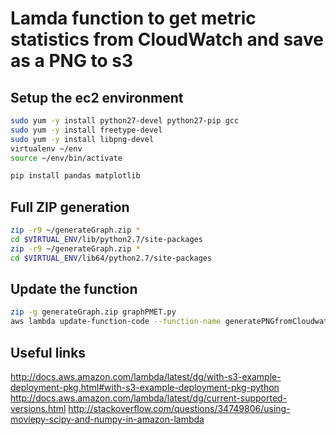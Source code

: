 Lamda function to get metric statistics from CloudWatch and save as a PNG to s3
===

Setup the ec2 environment
---

```bash
sudo yum -y install python27-devel python27-pip gcc
sudo yum -y install freetype-devel
sudo yum -y install libpng-devel
virtualenv ~/env
source ~/env/bin/activate

pip install pandas matplotlib
```

Full ZIP generation
---

```bash
zip -r9 ~/generateGraph.zip *
cd $VIRTUAL_ENV/lib/python2.7/site-packages
zip -r9 ~/generateGraph.zip *
cd $VIRTUAL_ENV/lib64/python2.7/site-packages
```

Update the function
---

```bash
zip -g generateGraph.zip graphPMET.py
aws lambda update-function-code --function-name generatePNGfromCloudwatch --zip-file fileb://generateGraph.zip --region eu-west-1
```

Useful links
---

http://docs.aws.amazon.com/lambda/latest/dg/with-s3-example-deployment-pkg.html#with-s3-example-deployment-pkg-python
http://docs.aws.amazon.com/lambda/latest/dg/current-supported-versions.html
http://stackoverflow.com/questions/34749806/using-moviepy-scipy-and-numpy-in-amazon-lambda
